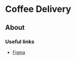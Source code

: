 # Coffee Delivery

## About

### Useful links

- [Figma](https://www.figma.com/file/qnCnIv4dmkWhj73w9hFX6x/Coffee-Delivery)
